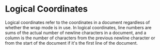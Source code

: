 # Logical Coordinates

Logical coordinates refer to the coordinates in a document regardless of whether the
wrap mode is in use. In logical coordinates, line numbers are sums of the actual number
of newline characters in a document, and a column is the number of characters from the
previous newline character or from the start of the document if it's the first
line of the document.
